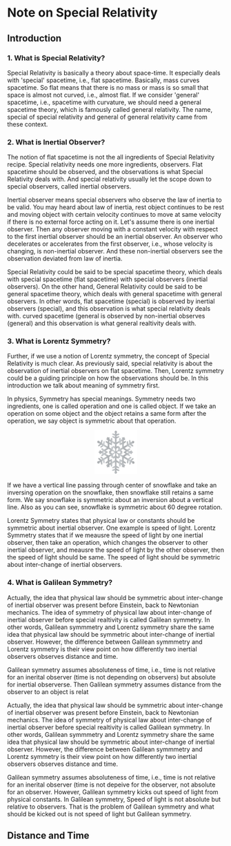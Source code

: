 <script src="https://cdn.mathjax.org/mathjax/latest/MathJax.js?config=TeX-AMS-MML_HTMLorMML" type="text/javascript"></script>
# Note on Special Relativity
## Introduction
### 1. What is Special Relativity?

Special Relativity is basically a theory about space-time. It especially deals with 'special' spacetime, i.e., flat spacetime. Basically, mass curves spacetime. So flat means that there is no mass or mass is so small that space is almost not curved, i.e., almost flat. If we consider 'general' spacetime, i.e., spacetime with curvature, we should need a general spacetime theory, which is famously called general relativity. The name, special of special relativity and general of general relativity came from these context.

### 2. What is Inertial Observer?

The notion of flat spacetime is not the all ingredients of Special Relativity recipe. Special relativity needs one more ingredients, observers. Flat spacetime should be observed, and the observations is what Special Relativity deals with. And special relativity usually let the scope down to special observers, called inertial observers.

Inertial observer means special observers who observe the law of inertia to be valid. You may heard about law of inertia, rest object continues to be rest and moving object with certain velocity continues to move at same velocity if there is no external force acting on it. Let's assume there is one inertial observer. Then any observer moving with a constant velocity with respect to the first inertial observer should be an inertial observer. An observer who decelerates or accelerates from the first observer, i.e., whose velocity is changing, is non-inertial observer. And these non-inertial observers see the observation deviated from law of inertia.

Special Relativity could be said to be special spacetime theory, which deals with special spacetime (flat spacetime) with special observers (inertial observers). On the other hand, General Relativity could be said to be general spacetime theory, which deals with general spacetime with general observers. In other words, flat spacetime (special) is observed by inertial observers (special), and this observation is what special relativity deals with. curved spacetime (general is observed by non-inertial observes (general) and this observation is what general realtivity deals with.

### 3. What is Lorentz Symmetry?

Further, if we use a notion of Lorentz symmetry, the concept of Special Relativity is much clear. As previously said, special relativity is about the observation of inertial observers on flat spacetime. Then, Lorentz symmetry could be a guiding principle on how the observations should be. In this introduction we talk about meaning of symmetry first.

In physics, Symmetry has special meanings. Symmetry needs two ingredients, one is called operation and one is called object. If we take an operation on some object and the object retains a same form after the operation, we say object is symmetric about that operation.

<center><img src="snowflake.jpg" width="20%" alt="Snowflake"></center>

If we have a vertical line passing through center of snowflake and take an inversing operation on the snowflake, then snowflake still retains a same form. We say snowflake is symmetric about an inversion about a vertical line. Also as you can see, snowflake is symmetric about 60 degree rotation.

Lorentz Symmetry states that physical law or constants should be symmetric about inertial observer. One example is speed of light. Lorentz Symmetry states that if we meausre the speed of light by one inertial observer, then take an operation, which changes the observer to other inertial observer, and meausre the speed of light by the other observer, then the speed of light should be same. The speed of light should be symmetric about inter-change of inertial observers.

### 4. What is Galilean Symmetry?

Actually, the idea that physical law should be symmetric about inter-change of inertial observer was present before Einstein, back to Newtonian mechanics. The idea of symmetry of physical law about inter-change of inertial observer before special realtivity is called Galilean symmetry. In other words,  Galilean symmmetry and Lorentz symmetry share the same idea that physical law should be symmetric about inter-change of inertial observer. However, the difference between Galilean symmmetry and Lorentz symmetry is their view point on how differently two inertial observers observes distance and time.

Galilean symmetry assumes absoluteness of time, i.e., time is not relative for an inerital observer (time is not depending on observers) but absolute for inertial observerse. Then Galilean symmetry assumes distance from the observer to an object is relat

Actually, the idea that physical law should be symmetric about inter-change of inertial observer was present before Einstein, back to Newtonian mechanics. The idea of symmetry of physical law about inter-change of inertial observer before special realtivity is called Galilean symmetry. In other words,  Galilean symmmetry and Lorentz symmetry share the same idea that physical law should be symmetric about inter-change of inertial observer. However, the difference between Galilean symmmetry and Lorentz symmetry is their view point on how differently two inertial observers observes distance and time.

Galilean symmetry assumes absoluteness of time, i.e., time is not relative for an inerital observer (time is not depeive for the observer, not absolute for an observer. However, Galilean symmetry kicks out speed of light from physical constants. In Galilean symmetry, Speed of light is not absolute but relative to observers. That is the problem of Galilean symmetry and what should be kicked out is not speed of light but Galilean symmetry. 

## Distance and Time
